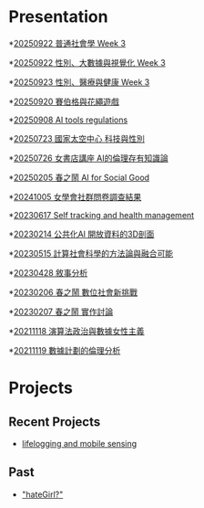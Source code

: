# Presentation
*[20250922 普通社會學 Week 3]()

*[20250922 性別、大數據與視覺化 Week 3](https://docs.google.com/presentation/d/e/2PACX-1vQ7eGFM_cQzn3Za2t2-ucretQRsbT1So7nShfeCXcJDuQTbT0ODkoZ-b26u8aEsPOdF-_Cv5oN2WdbU/pub?start=false&loop=false&delayms=3000)

*[20250923 性別、醫療與健康 Week 3]()

*[20250920 賽伯格與花繩遊戲]()

*[20250908 AI tools regulations]()

*[20250723 國家太空中心 科技與性別]()

*[20250726 女書店講座 AI的倫理存有知識論]()

*[20250205 春之鬧 AI for Social Good]()

*[20241005 女學會社群問卷調查結果]()

*[20230617 Self tracking and health management]()

*[20230214 公共化AI 開放資料的3D剖面]()

*[20230515 計算社會科學的方法論與融合可能]()

*[20230428 敘事分析]()

*[20230206 春之鬧 數位社會新挑戰]()

*[20230207 春之鬧 實作討論]()

*[20211118 演算法政治與數據女性主義]()

*[20211119 數據計劃的倫理分析]()


# Projects

## Recent Projects
* [lifelogging and mobile sensing]()

## Past
* ["hateGirl?"]()

